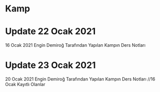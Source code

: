 # Kamp
# Update 22 Ocak 2021
16 Ocak 2021 Engin Demiroğ Tarafından Yapılan Kampın Ders Notları
# Update 23 Ocak 2021
20 Ocak 2021 Engin Demiroğ Tarafından Yapılan Kampın Ders Notları //16 Ocak Kayıtlı Olanlar
